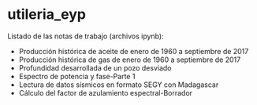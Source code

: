 # utileria_eyp

Listado de las notas de trabajo (archivos ipynb):
  * Producción histórica de aceite de enero de 1960 a septiembre de 2017
  * Producción histórica de gas de enero de 1960 a septiembre de 2017
  * Profundidad desarrollada de un pozo desviado
  * Espectro de potencia y fase-Parte 1
  * Lectura de datos sísmicos en formato SEGY con Madagascar
  * Cálculo del factor de azulamiento espectral-Borrador
  
